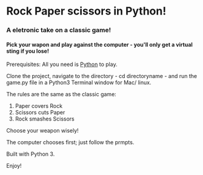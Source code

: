 # Rock Paper scissors in Python!
### A eletronic take on a classic game!
#### Pick your wapon and play against the computer - you'll only get a virtual sting if you lose!

Prerequisites: All you need is [Python](https://www.python.org/download/releases/3.0) to play.

Clone the project, navigate to the directory - cd directoryname - and run the game.py file in a Python3 Terminal window for Mac/ linux.

The rules are the same as the classic game:
1. Paper covers Rock
2. Scissors cuts Paper 
3. Rock smashes Scissors

Choose your weapon wisely!

The computer chooses first; just follow the prmpts.

Built with Python 3.

Enjoy!